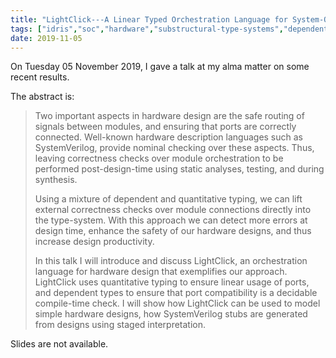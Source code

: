 ```yaml
---
title: "LightClick---A Linear Typed Orchestration Language for System-On-A-Chip Designs"
tags: ["idris","soc","hardware","substructural-type-systems","dependent-types","border-patrol","tdd","systems"]
date: 2019-11-05
---
```


On Tuesday 05 November 2019, I gave a talk at my alma matter on some recent results.

The abstract is:

> Two important aspects in hardware design are the safe routing of
> signals between modules, and ensuring that ports are correctly
> connected. Well-known hardware description languages such as
> SystemVerilog, provide nominal checking over these aspects. Thus,
> leaving correctness checks over module orchestration to be performed
> post-design-time using static analyses, testing, and during
> synthesis.
>
> Using a mixture of dependent and quantitative typing, we can lift
> external correctness checks over module connections directly into
> the type-system. With this approach we can detect more errors at
> design time, enhance the safety of our hardware designs, and thus
> increase design productivity.
>
> In this talk I will introduce and discuss LightClick, an
> orchestration language for hardware design that exemplifies our
> approach. LightClick uses quantitative typing to ensure linear usage
> of ports, and dependent types to ensure that port compatibility is a
> decidable compile-time check. I will show how LightClick can be used
> to model simple hardware designs, how SystemVerilog stubs are
> generated from designs using staged interpretation.

Slides are not available.
